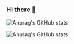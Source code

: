 ### Hi there 👋

![Anurag's GitHub stats](https://github-readme-stats.vercel.app/api?username=Smtrbci&show_icons=true)

![Anurag's GitHub stats](https://github-readme-stats.vercel.app/api?username=Smtrbci&show_icons=true&theme=radical)
